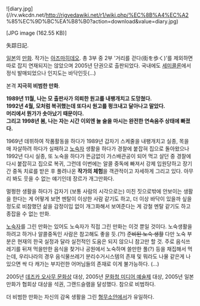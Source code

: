 ![diary.jpg](//rv.wkcdn.net/http://rigvedawiki.net/r1/wiki.php/%EC%8B%A4%EC%A2
%85%EC%9D%BC%EA%B8%B0?action=download&value=diary.jpg)

[JPG image (162.55 KB)]

失踪日記.

[일본](%EC%9D%BC%EB%B3%B8.md)의 [만화](%EB%A7%8C%ED%99%94.md). 작가는 [아즈마히데오](%EC%95%84%EC%A6%88%EB%A7%88%20%ED%9E%88%EB%8D%B0%EC%98%A4.md). 총 3부 중
2부 '거리를 걷다(街を歩く)'를 제외하면 따로 잡지 연재되지는 않았으며 2005년 단권으로 출판되었다. 국내에도
[세미콜론](%EC%84%B8%EB%AF%B8%EC%BD%9C%EB%A1%A0.md)에서정식 발매되었으나 인지도는 바닥인듯(...)

본격 **지극히 비범한 만화**.

__1989년 11월, 나는 모 출판사가 의뢰한 원고를 내팽개치고 도망쳤다.  
1992년 4월, 모처럼 복귀했는데 또다시 원고를 펑크내고 달아나고 말았다.  
머리에서 뭔가가 솟아났기 때문이다.  
그리고 1998년 봄, 나는 자는 시간 이외엔 늘 술을 마시는 완전한 연속음주 상태에 빠졌다.__

1969년 데뷔하여 작품활동을 하다가 1989년 갑자기 스케줄을 내팽개치고 실종, 목을 매 자살하려 하다가 실패하고
[노숙자](%EB%85%B8%EC%88%99%EC%9E%90.md) 생활을 하다가 경찰에 붙잡혀 집으로 돌아왔으나 1992년 다시
실종, 또 노숙을 하다가 뜬금없이 가스배관공이 되어 먹고 살던 중 경찰에 다시 붙잡히고 집으로 복귀, 그런데 이번에는 알콜 중독에 빠져서
강제 입원당하고 장기간 중독 치료를 받은 후 풀려나온 **작가의 체험**을 객관적이고 자세하게 그리고 있다. 아무리 봐도 웃을 수 없는
얘기인데 장르가 개그만화다.

멀쩡한 생활을 하다가 갑자기 (보통 사람의 시각으로는) 미친 짓으로밖에 안보이는 생활을 한다는 게 어떻게 보면 멘탈이 이상한 사람 같기도
하고, 더 이상 바닥이 있을까 싶을 정도로 비참했던 삶을 감정이입 없이 개그화해서 보여준다는 게 강철 멘탈 같기도 하고 종잡을 수 없는
만화.

[노숙자](%EB%85%B8%EC%88%99%EC%9E%90.md)를 그린 만화는 있어도 노숙자가 직접 그린 만화는 이것 뿐일 것이다.
노숙생활을 하려고 하거나 알콜중독인 사람은 참고해도 좋을 듯.(?!) <del>준비된 노숙 생활</del> 다만 노숙 부분은 현재의 한국
실정과 달라 실전적인 도움은 되지 않으니 참고만 할 것. 주로 음식쓰레기를 뒤져 먹을만한 음식을 찾거나 공원에서 노숙하며 쓸만한 풀(?)
등을 채집해서 먹는데, 우리나라의 경우 음식물쓰레기 분리수거시스템의 존재 및 뭐라도 나물 같은게 나있으면 싹 다 캐가는 부지런한 어머님들의
존재로 이게 불가능하다. (...)

2005년 [데즈카 오사무 문화상](%EB%8D%B0%EC%A6%88%EC%B9%B4%20%EC%98%A4%EC%82%AC%EB%AC%B4%20%EB%AC%B8%ED%99%94%EC%83%81.md) 대상, 2005년 [문화청 미디어 예술제](%EB%AC%B8%ED%99%94%EC%B2%AD%20%EB%AF%B8%EB%94%94%EC%96%B4%20%EC%98%88%EC%88%A0%EC%A0%9C.md)
대상, 2005년 일본 만화가 협회상 대상을 석권, 그랜드슬램을 달성했다. 참으로 비범하다.

더 비범한 만화는 자신의 감옥 생활을 그린
[형무소안에서](%ED%98%95%EB%AC%B4%EC%86%8C%EC%95%88%EC%97%90%EC%84%9C.md)가 유일하다.

